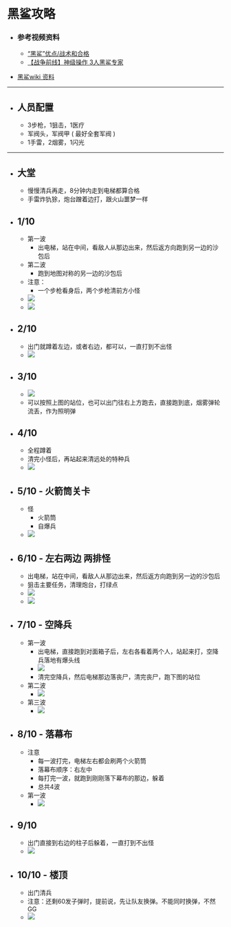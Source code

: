 # 黑鲨攻略

- ### 参考视频资料
    - [“黑鲨”优点/战术和合格](https://www.youtube.com/watch?v=lJR26qhUw7Q)
    - [【战争前线】神级操作 3人黑鲨专家](https://www.bilibili.com/video/av22219026?from=search&seid=5442498224270782442)

- [黑鲨wiki 资料](https://wf.mail.ru/wiki/index.php/%D0%A7%D1%91%D1%80%D0%BD%D0%B0%D1%8F_%D0%B0%D0%BA%D1%83%D0%BB%D0%B0)
----

- ## 人员配置
    - 3步枪，1狙击，1医疗
    - 军阀头，军阀甲 ( 最好全套军阀 )
    - 1手雷，2烟雾，1闪光

----

- ## 大堂
    - 慢慢清兵再走，8分钟内走到电梯都算合格
    - 手雷炸犰狳，炮台蹭着边打，跟火山噩梦一样

- ## 1/10
    - 第一波
        - 出电梯，站在中间，看敌人从那边出来，然后返方向跑到另一边的沙包后
    - 第二波
        - 跑到地图对称的另一边的沙包后
    - 注意：
        - 一个步枪看身后，两个步枪清前方小怪
    - ![](https://github.com/946629031/Blog/blob/master/img/1.black_shark.jpg)
    - ![](https://github.com/946629031/Blog/blob/master/img/1-2.black_shark.jpg)

- ## 2/10
    - 出门就蹲着左边，或者右边，都可以，一直打到不出怪
    - ![](https://github.com/946629031/Blog/blob/master/img/2.black_shark.jpg)

- ## 3/10
    - ![](https://github.com/946629031/Blog/blob/master/img/3.black_shark.jpg)
    - 可以按照上图的站位，也可以出门往右上方跑去，直接跑到底，烟雾弹轮流丢，作为照明弹

- ## 4/10
    - 全程蹲着
    - 清完小怪后，再站起来清远处的特种兵
    - ![](https://github.com/946629031/Blog/blob/master/img/4.black_shark.jpg)

- ## 5/10 - 火箭筒关卡
    - 怪
        - 火箭筒
        - 自爆兵
    - ![](https://github.com/946629031/Blog/blob/master/img/5.black_shark.jpg)

- ## 6/10 - 左右两边 两排怪
    - 出电梯，站在中间，看敌人从那边出来，然后返方向跑到另一边的沙包后
    - 狙击主要任务，清理炮台，打绿点
    - ![](https://github.com/946629031/Blog/blob/master/img/6-1.black_shark.jpg)
    - ![](https://github.com/946629031/Blog/blob/master/img/6-2.black_shark.jpg)

- ## 7/10 - 空降兵
    - 第一波
        - 出电梯，直接跑到对面箱子后，左右各看着两个人，站起来打，空降兵落地有爆头线
        - ![](https://github.com/946629031/Blog/blob/master/img/7-1.black_shark.jpg)
        - 清完空降兵，然后电梯那边落丧尸，清完丧尸，跑下图的站位
    - 第二波
        - ![](https://github.com/946629031/Blog/blob/master/img/7-2.black_shark.jpg)
    - 第三波
        - ![](https://github.com/946629031/Blog/blob/master/img/7-3.black_shark.jpg)
        
- ## 8/10 - 落幕布
    - 注意
        - 每一波打完，电梯左右都会刷两个火箭筒
        - 落幕布顺序：右左中
        - 每打完一波，就跑到刚刚落下幕布的那边，躲着
        - 总共4波
    - 第一波
        - ![](https://github.com/946629031/Blog/blob/master/img/8-1.black_shark.jpg)

- ## 9/10
    - 出门直接到右边的柱子后躲着，一直打到不出怪
    - ![](https://github.com/946629031/Blog/blob/master/img/9.black_shark.jpg)

- ## 10/10 - 楼顶
    - 出门清兵
    - 注意：还剩60发子弹时，提前说，先让队友换弹。不能同时换弹，不然GG
    - ![](https://github.com/946629031/Blog/blob/master/img/10.black_shark.jpg)
